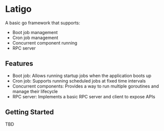 # Latigo
A basic go framework that supports:
- Boot job management
- Cron job management
- Concurrent component running
- RPC server
## Features
- Boot job: Allows running startup jobs when the application boots up
- Cron job: Supports running scheduled jobs at fixed time intervals
- Concurrent components: Provides a way to run multiple goroutines and manage their lifecycle
- RPC server: Implements a basic RPC server and client to expose APIs
## Getting Started
TBD